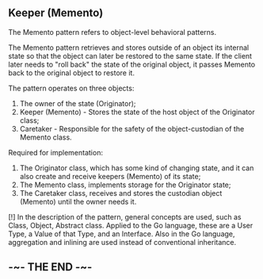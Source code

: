 ## Keeper (Memento)

The Memento pattern refers to object-level behavioral patterns.

The Memento pattern retrieves and stores outside of an object its internal state so that the object can later be restored to the same state. If the client later needs to "roll back" the state of the original object, it passes Memento back to the original object to restore it.

The pattern operates on three objects:

1. The owner of the state (Originator);
2. Keeper (Memento) - Stores the state of the host object of the Originator class;
3. Caretaker - Responsible for the safety of the object-custodian of the Memento class.

Required for implementation:

1. The Originator class, which has some kind of changing state, and it can also create and receive keepers (Memento) of its state;
2. The Memento class, implements storage for the Originator state;
3. The Caretaker class, receives and stores the custodian object (Memento) until the owner needs it.

[!] In the description of the pattern, general concepts are used, such as Class, Object, Abstract class. Applied to the Go language, these are a User Type, a Value of that Type, and an Interface. Also in the Go language, aggregation and inlining are used instead of conventional inheritance.

## -~- THE END -~-
